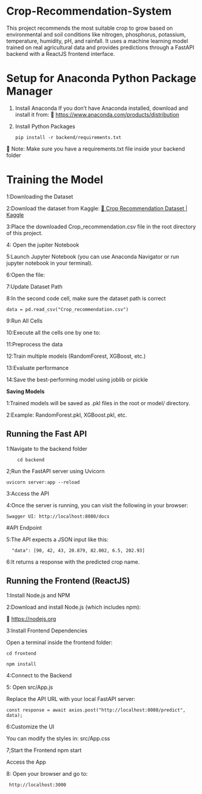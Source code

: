 # Crop-Recommendation-System
 This project recommends the most suitable crop to grow based on environmental and soil conditions like nitrogen, phosphorus, potassium, temperature, humidity, pH, and rainfall. It uses a machine learning model trained on real agricultural data and provides predictions through a FastAPI backend with a ReactJS frontend interface.

# Setup for Anaconda Python Package Manager


1. Install Anaconda
If you don’t have Anaconda installed, download and install it from:
🔗 https://www.anaconda.com/products/distribution
2. Install Python Packages
   
       pip install -r backend/requirements.txt
   
📝 Note: Make sure you have a requirements.txt file inside your backend folder


# Training the Model

1:Downloading the Dataset

2:Download the dataset from Kaggle:
[🔗 Crop Recommendation Dataset | Kaggle](https://www.kaggle.com/datasets/atharvaingle/crop-recommendation-dataset)

3:Place the downloaded Crop_recommendation.csv file in the root directory of this project.

4: Open the  jupiter Notebook

5:Launch Jupyter Notebook (you can use Anaconda Navigator or run jupyter notebook in your terminal).

6:Open the file:

7:Update Dataset Path

8:In the second code cell, make sure the dataset path is correct

    data = pd.read_csv("Crop_recommendation.csv")

9:Run All Cells

10:Execute all the cells one by one to:

11:Preprocess the data

12:Train multiple models (RandomForest, XGBoost, etc.)

13:Evaluate performance

14:Save the best-performing model using joblib or pickle

**Saving Models**

1:Trained models will be saved as .pkl files in the root or model/ directory.

2:Example: RandomForest.pkl, XGBoost.pkl, etc.


##  Running the Fast API
 


1:Navigate to the backend folder

        cd backend

2;Run the FastAPI server using Uvicorn

    uvicorn server:app --reload 
    
3:Access the API

4:Once the server is running, you can visit the following in your browser:

    Swagger UI: http://localhost:8080/docs

#API Endpoint

5:The API expects a JSON input like this:



      "data": [90, 42, 43, 20.879, 82.002, 6.5, 202.93]


6:It returns a response with the predicted crop name.


##  Running the Frontend (ReactJS)



1:Install Node.js and NPM

2:Download and install Node.js (which includes npm):

🔗 https://nodejs.org

3:Install Frontend Dependencies

 Open a terminal inside the frontend folder:
 
    cd frontend
 
    npm install
 
  4:Connect to the Backend
 
 5: Open src/App.js
 
 
 Replace the API URL with your local FastAPI server:

    const response = await axios.post("http://localhost:8080/predict", data);

6:Customize the UI

 You can modify the styles in:
 src/App.css

7;Start the Frontend
  npm start

  Access the App

8: Open your browser and go to:

     http://localhost:3000



 





